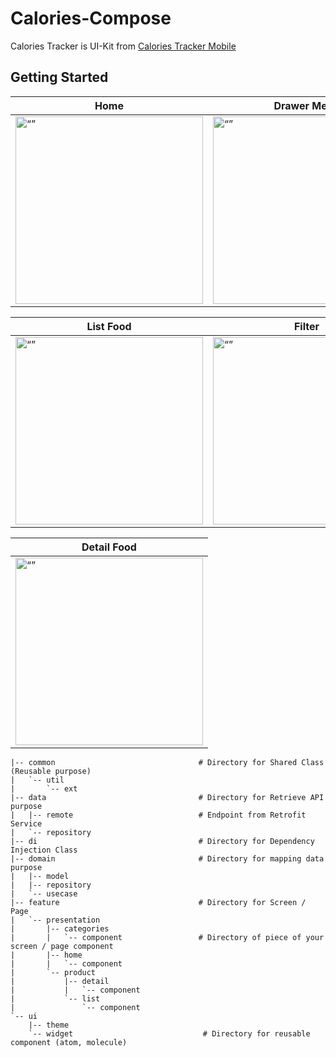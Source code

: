 ﻿# Calories-Compose

Calories Tracker is UI-Kit from [Calories Tracker Mobile](https://uikit.to/calories-tracker-mobile-app/)

## Getting Started
| Home | Drawer Menu |
|-------- | -----------|
| <img src="https://user-images.githubusercontent.com/31025016/231973021-467200c0-1ceb-47f7-b191-b1f12968c0cc.png" alt= “” width="300px"> | <img src="https://user-images.githubusercontent.com/31025016/231973194-07b3c24c-ec3f-4023-8a92-c4f3660e4f44.png" alt= “” width="300px"> |

| List Food | Filter |
|-------- | -----------|
| <img src="https://user-images.githubusercontent.com/31025016/231973380-4d3a01e7-b60b-4d8b-8703-4bb87a5914ea.png" alt= “” width="300px"> | <img src="https://user-images.githubusercontent.com/31025016/231973496-e8dbfb49-f499-4a0f-96e7-d444aff5124a.png" alt= “” width="300px"> |

| Detail Food | 
|------------ |
| <img src="https://user-images.githubusercontent.com/31025016/231973740-189f14e2-dfd2-411b-be9c-72fb155bd31b.png" alt= “” width="300px"> |

```
|-- common                                # Directory for Shared Class (Reusable purpose)
|   `-- util
|       `-- ext
|-- data                                  # Directory for Retrieve API purpose
|   |-- remote                            # Endpoint from Retrofit Service
|   `-- repository                        
|-- di                                    # Directory for Dependency Injection Class
|-- domain                                # Directory for mapping data purpose
|   |-- model
|   |-- repository
|   `-- usecase
|-- feature                               # Directory for Screen / Page
|   `-- presentation
|       |-- categories
|       |   `-- component                 # Directory of piece of your screen / page component
|       |-- home
|       |   `-- component
|       `-- product
|           |-- detail
|           |   `-- component
|           `-- list
|               `-- component
`-- ui
    |-- theme
    `-- widget                             # Directory for reusable component (atom, molecule)
    
```

